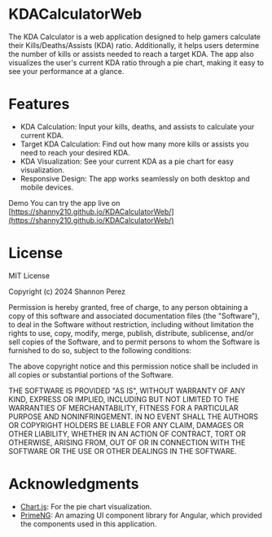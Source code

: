 # KDACalculatorWeb

The KDA Calculator is a web application designed to help gamers calculate their Kills/Deaths/Assists (KDA) ratio. Additionally, it helps users determine the number of kills or assists needed to reach a target KDA. The app also visualizes the user's current KDA ratio through a pie chart, making it easy to see your performance at a glance.

# Features
- KDA Calculation: Input your kills, deaths, and assists to calculate your current KDA.
- Target KDA Calculation: Find out how many more kills or assists you need to reach your desired KDA.
- KDA Visualization: See your current KDA as a pie chart for easy visualization.
- Responsive Design: The app works seamlessly on both desktop and mobile devices.

Demo
You can try the app live on [https://shanny210.github.io/KDACalculatorWeb/](https://shanny210.github.io/KDACalculatorWeb/)

# License

MIT License

Copyright (c) 2024 Shannon Perez

Permission is hereby granted, free of charge, to any person obtaining a copy
of this software and associated documentation files (the "Software"), to deal
in the Software without restriction, including without limitation the rights
to use, copy, modify, merge, publish, distribute, sublicense, and/or sell
copies of the Software, and to permit persons to whom the Software is
furnished to do so, subject to the following conditions:

The above copyright notice and this permission notice shall be included in all
copies or substantial portions of the Software.

THE SOFTWARE IS PROVIDED "AS IS", WITHOUT WARRANTY OF ANY KIND, EXPRESS OR
IMPLIED, INCLUDING BUT NOT LIMITED TO THE WARRANTIES OF MERCHANTABILITY,
FITNESS FOR A PARTICULAR PURPOSE AND NONINFRINGEMENT. IN NO EVENT SHALL THE
AUTHORS OR COPYRIGHT HOLDERS BE LIABLE FOR ANY CLAIM, DAMAGES OR OTHER
LIABILITY, WHETHER IN AN ACTION OF CONTRACT, TORT OR OTHERWISE, ARISING FROM,
OUT OF OR IN CONNECTION WITH THE SOFTWARE OR THE USE OR OTHER DEALINGS IN THE
SOFTWARE.

# Acknowledgments
- [Chart.js](https://www.chartjs.org/): For the pie chart visualization.
- [PrimeNG](https://primeng.org/): An amazing UI component library for Angular, which provided the components used in this application.
